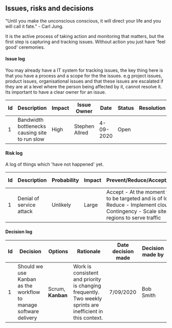 ## Issues, risks and decisions

"Until you make the unconscious conscious, it will direct your life and you will call it fate." - Carl Jung.

It is the active process of taking action and monitoring that matters, but the first step is capturing and tracking issues.  Without action you just have 'feel good' ceremonies.



#### Issue log

You may already have a IT system for tracking issues, the key thing here is that you have a process and a scope for the the issues.  e.g project issues, product issues, organisational issues and that these issues are escalated if they are at a level where the person being affected by it, cannot resolve it.  Its important to have a clear owner for an issue.

| Id | Description  | Impact  | Issue Owner | Date | Status | Resolution |
|---|---|---|---|---|---|---|
| 1 | Bandwidth bottlenecks causing site to run slow | High | Stephen Allred | 4-09-2020 | Open |  |

#### Risk log

A log of things which 'have not happened' yet.

| Id  | Description  | Probability | Impact | Prevent/Reduce/Accept/Transfer/Contingency | Risk Owner | Date Raised |
|---|---|---|---|---|---|---|
| 1 |Denial of service attack|Unlikely|Large|Accept - At the moment the website is unlikely to be targeted and is of low priority <br />Reduce - Implement cloud-flare<br />Contingency - Scale site up and use multi-regions to serve traffic|Bob Smith|7-09-2020|

#### Decision log

| Id | Decision | Options | Rationale | Date decision made | Decision made by |
|---|---|---|---|---|---|
| 1 | Should we use Kanban as the workflow to manage software delivery | Scrum, **Kanban** | Work is consistent and priority is changing frequently.  Two weekly sprints are inefficient in this context. | 7/09/2020 | Bob Smith |


